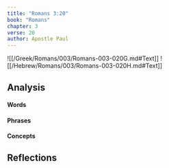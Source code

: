 ```yaml
---
title: "Romans 3:20"
book: "Romans"
chapter: 3
verse: 20
author: Apostle Paul
---
```

![[/Greek/Romans/003/Romans-003-020G.md#Text]]
![[/Hebrew/Romans/003/Romans-003-020H.md#Text]]

## Analysis

#### Words

#### Phrases

#### Concepts

## Reflections
